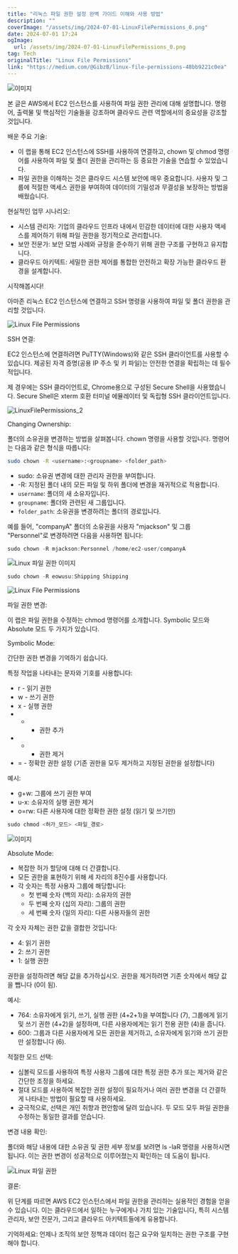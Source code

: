 ```yaml
---
title: "리눅스 파일 권한 설정 완벽 가이드 이해와 사용 방법"
description: ""
coverImage: "/assets/img/2024-07-01-LinuxFilePermissions_0.png"
date: 2024-07-01 17:24
ogImage: 
  url: /assets/img/2024-07-01-LinuxFilePermissions_0.png
tag: Tech
originalTitle: "Linux File Permissions"
link: "https://medium.com/@GibzB/linux-file-permissions-48bb9221c0ea"
---
```




![이미지](/assets/img/2024-07-01-LinuxFilePermissions_0.png)

본 글은 AWS에서 EC2 인스턴스를 사용하여 파일 권한 관리에 대해 설명합니다. 명령어, 출력물 및 핵심적인 기술들을 강조하며 클라우드 관련 역할에서의 중요성을 강조할 것입니다.

배운 주요 기술:

- 이 랩을 통해 EC2 인스턴스에 SSH를 사용하여 연결하고, chown 및 chmod 명령어를 사용하여 파일 및 폴더 권한을 관리하는 등 중요한 기술을 연습할 수 있었습니다.
- 파일 권한을 이해하는 것은 클라우드 시스템 보안에 매우 중요합니다. 사용자 및 그룹에 적절한 액세스 권한을 부여하여 데이터의 기밀성과 무결성을 보장하는 방법을 배웠습니다.


<div class="content-ad"></div>

현실적인 업무 시나리오:

- 시스템 관리자: 기업의 클라우드 인프라 내에서 민감한 데이터에 대한 사용자 액세스를 제어하기 위해 파일 권한을 정기적으로 관리합니다.
- 보안 전문가: 보안 모범 사례와 규정을 준수하기 위해 권한 구조를 구현하고 유지합니다.
- 클라우드 아키텍트: 세밀한 권한 제어를 통합한 안전하고 확장 가능한 클라우드 환경을 설계합니다.

시작해봅시다!

아마존 리눅스 EC2 인스턴스에 연결하고 SSH 명령을 사용하여 파일 및 폴더 권한을 관리할 것입니다.

<div class="content-ad"></div>


![Linux File Permissions](/assets/img/2024-07-01-LinuxFilePermissions_1.png)

SSH 연결:

EC2 인스턴스에 연결하려면 PuTTY(Windows)와 같은 SSH 클라이언트를 사용할 수 있습니다. 제공된 자격 증명(공용 IP 주소 및 키 파일)는 안전한 연결을 확립하는 데 필수적입니다.

제 경우에는 SSH 클라이언트로, Chrome용으로 구성된 Secure Shell을 사용했습니다. Secure Shell은 xterm 호환 터미널 에뮬레이터 및 독립형 SSH 클라이언트입니다.


<div class="content-ad"></div>


![LinuxFilePermissions_2](/assets/img/2024-07-01-LinuxFilePermissions_2.png)

Changing Ownership:

폴더의 소유권을 변경하는 방법을 살펴봅니다. chown 명령을 사용할 것입니다. 명령어는 다음과 같은 형식을 따릅니다:

```bash
sudo chown -R <username>:<groupname> <folder_path>
```

<div class="content-ad"></div>

- sudo: 소유권 변경에 대한 관리자 권한을 부여합니다.
- -R: 지정된 폴더 내의 모든 파일 및 하위 폴더에 변경을 재귀적으로 적용합니다.
- `username`: 폴더의 새 소유자입니다.
- `groupname`: 폴더와 관련된 새 그룹입니다.
- `folder_path`: 소유권을 변경하려는 폴더의 경로입니다.

예를 들어, "companyA" 폴더의 소유권을 사용자 "mjackson" 및 그룹 "Personnel"로 변경하려면 다음을 사용하면 됩니다:

```js
sudo chown -R mjackson:Personnel /home/ec2-user/companyA
```

![Linux 파일 권한 이미지](/assets/img/2024-07-01-LinuxFilePermissions_3.png)

<div class="content-ad"></div>

```js
sudo chown -R eowusu:Shipping Shipping
```

![Linux File Permissions](/assets/img/2024-07-01-LinuxFilePermissions_4.png)

파일 권한 변경:

이 랩은 파일 권한을 수정하는 chmod 명령어를 소개합니다. Symbolic 모드와 Absolute 모드 두 가지가 있습니다.


<div class="content-ad"></div>

Symbolic Mode:

간단한 권한 변경을 기억하기 쉽습니다.

특정 작업을 나타내는 문자와 기호를 사용합니다:

- r - 읽기 권한
- w - 쓰기 권한
- x - 실행 권한
- + - 권한 추가
- - - 권한 제거
- = - 정확한 권한 설정 (기존 권한을 모두 제거하고 지정된 권한을 설정합니다)

<div class="content-ad"></div>

예시:

- g+w: 그룹에 쓰기 권한 부여
- u-x: 소유자의 실행 권한 제거
- o=rw: 다른 사용자에 대한 정확한 권한 설정 (읽기 및 쓰기만)

```js
sudo chmod <허가_모드> <파일_경로>
```

![이미지](/assets/img/2024-07-01-LinuxFilePermissions_5.png)

<div class="content-ad"></div>

Absolute Mode:

- 복잡한 허가 할당에 대해 더 간결합니다.
- 모든 권한을 표현하기 위해 세 자리의 8진수를 사용합니다.
- 각 숫자는 특정 사용자 그룹에 해당합니다:
    - 첫 번째 숫자 (백의 자리): 소유자의 권한
    - 두 번째 숫자 (십의 자리): 그룹의 권한
    - 세 번째 숫자 (일의 자리): 다른 사용자들의 권한

각 숫자 자체는 권한 값을 결합한 것입니다:
- 4: 읽기 권한
- 2: 쓰기 권한
- 1: 실행 권한

<div class="content-ad"></div>

권한을 설정하려면 해당 값을 추가하십시오. 권한을 제거하려면 기존 숫자에서 해당 값을 뺍니다 (0이 됨).

예시:

- 764: 소유자에게 읽기, 쓰기, 실행 권한 (4+2+1)을 부여합니다 (7), 그룹에게 읽기 및 쓰기 권한 (4+2)을 설정하며, 다른 사용자에게는 읽기 전용 권한 (4)을 줍니다.
- 600: 그룹과 다른 사용자에게 모든 권한을 제거하고, 소유자에게 읽기와 쓰기 권한만 설정합니다 (6).

적절한 모드 선택:

<div class="content-ad"></div>

- 심볼릭 모드를 사용하여 특정 사용자 그룹에 대한 특정 권한 추가 또는 제거와 같은 간단한 조정을 하세요.
- 절대 모드를 사용하여 복잡한 권한 설정이 필요하거나 여러 권한 변경을 더 간결하게 나타내는 방법이 필요할 때 사용하세요.
- 궁극적으로, 선택은 개인 취향과 편안함에 달려 있습니다. 두 모드 모두 파일 권한을 수정하는 동일한 결과를 얻습니다.

변경 내용 확인:

폴더와 해당 내용에 대한 소유권 및 권한 세부 정보를 보려면 ls -laR 명령을 사용하시면 됩니다. 이는 권한 변경이 성공적으로 이루어졌는지 확인하는 데 도움이 됩니다.

![Linux 파일 권한](/assets/img/2024-07-01-LinuxFilePermissions_6.png)

<div class="content-ad"></div>

결론:

위 단계를 따르면 AWS EC2 인스턴스에서 파일 권한을 관리하는 실용적인 경험을 얻을 수 있습니다. 이는 클라우드에서 일하는 누구에게나 가치 있는 기술입니다, 특히 시스템 관리자, 보안 전문가, 그리고 클라우드 아키텍트들에게 유용합니다.

기억하세요: 언제나 조직의 보안 정책과 데이터 접근 요구와 일치하는 권한 구조를 구현해야 합니다.